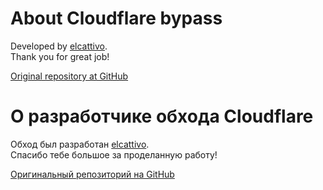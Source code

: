 ﻿# About Cloudflare bypass
Developed by [elcattivo](https://github.com/elcattivo).  
Thank you for great job!

[Original repository at GitHub](https://github.com/elcattivo/CloudFlareUtilities)

# О разработчике обхода Cloudflare
Обход был разработан [elcattivo](https://github.com/elcattivo).  
Спасибо тебе большое за проделанную работу!

[Оригинальный репозиторий на GitHub](https://github.com/elcattivo/CloudFlareUtilities)